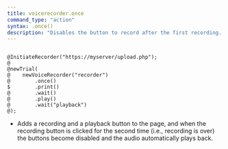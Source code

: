 ```yaml
---
title: voicerecorder.once
command_type: "action"
syntax: .once()
description: "Disables the button to record after the first recording. You can still record using the action command `record`."
---
```


<!--more-->

<pre><code class="language-diff-javascript diff-highlight try-data">
@InitiateRecorder("https://myserver/upload.php");
@
@newTrial(
@    newVoiceRecorder("recorder")
@        .once()
$        .print()
@        .wait()
@        .play()
@        .wait("playback")
@);
</code></pre>

+ Adds a recording and a playback button to the page, and when the recording button is clicked for the second time (i.e., recording is over) the buttons become disabled and the audio automatically plays back.		
